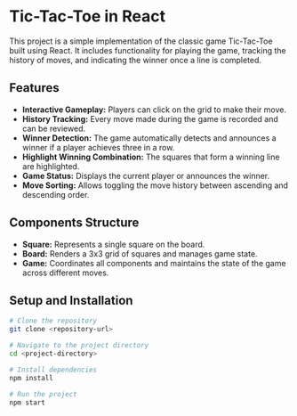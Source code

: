 # Tic-Tac-Toe in React

This project is a simple implementation of the classic game Tic-Tac-Toe built using React. It includes functionality for playing the game, tracking the history of moves, and indicating the winner once a line is completed.

## Features

- **Interactive Gameplay:** Players can click on the grid to make their move.
- **History Tracking:** Every move made during the game is recorded and can be reviewed.
- **Winner Detection:** The game automatically detects and announces a winner if a player achieves three in a row.
- **Highlight Winning Combination:** The squares that form a winning line are highlighted.
- **Game Status:** Displays the current player or announces the winner.
- **Move Sorting:** Allows toggling the move history between ascending and descending order.

## Components Structure

- **Square:** Represents a single square on the board.
- **Board:** Renders a 3x3 grid of squares and manages game state.
- **Game:** Coordinates all components and maintains the state of the game across different moves.

## Setup and Installation

```bash
# Clone the repository
git clone <repository-url>

# Navigate to the project directory
cd <project-directory>

# Install dependencies
npm install

# Run the project
npm start
